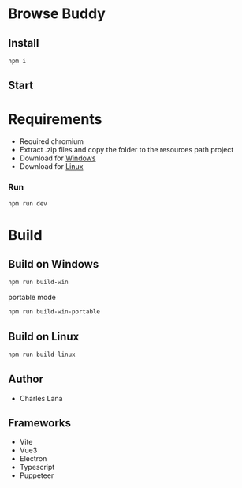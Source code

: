 # Browse Buddy

## Install

```bash
npm i
```

## Start

# Requirements

- Required chromium
- Extract .zip files and copy the folder to the resources path project
- Download for [Windows](https://download-chromium.appspot.com/dl/Win_x64?type=snapshots)
- Download for [Linux](https://download-chromium.appspot.com/dl/Linux_x64?type=snapshots)

### Run

```bash
npm run dev
```

# Build

## Build on Windows

```bash
npm run build-win
```

portable mode

```bash
npm run build-win-portable
```

## Build on Linux

```bash
npm run build-linux
```

## Author

- Charles Lana

## Frameworks

- Vite
- Vue3
- Electron
- Typescript
- Puppeteer
